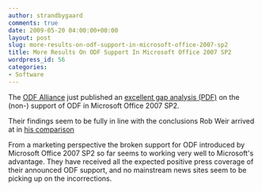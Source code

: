 ```yaml
---
author: strandbygaard
comments: true
date: 2009-05-20 04:00:00+00:00
layout: post
slug: more-results-on-odf-support-in-microsoft-office-2007-sp2
title: More Results On ODF Support In Microsoft Office 2007 SP2
wordpress_id: 56
categories:
- Software
---
```


The [ODF Alliance](http://www.odfalliance.org/) just published an [excellent gap analysis (PDF)](http://www.odfalliance.org/resources/fact-sheet-Microsoft-ODF-support.pdf%0A) on the (non-) support of ODF in Microsoft Office 2007 SP2.

Their findings seem to be fully in line with the conclusions Rob Weir arrived at in [his comparison](http://www.robweir.com/blog/2009/05/update-on-odf-spreadsheet.html)

From a marketing perspective the broken support for ODF introduced by Microsoft Office 2007 SP2 so far seems to working very well to Microsoft's advantage. They have received all the expected positive press coverage of their announced ODF support, and no mainstream news sites seem to be picking up on the incorrections.
